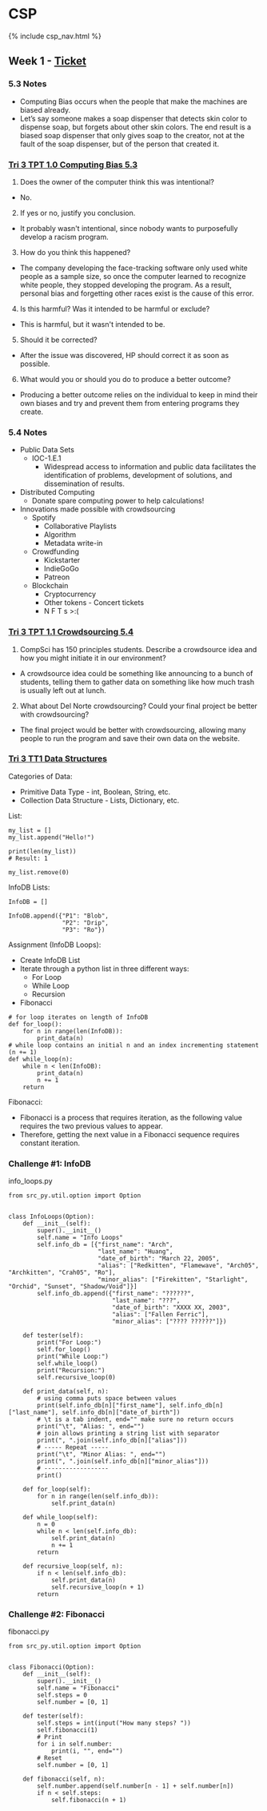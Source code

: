 # CSP

{% include csp_nav.html %}

## Week 1 - [Ticket](https://github.com/Archkitten/CS-AP-2/issues/4)

### 5.3 Notes

* Computing Bias occurs when the people that make the machines are biased already.
* Let’s say someone makes a soap dispenser that detects skin color to dispense soap, but forgets about other skin colors. The end result is a biased soap dispenser that only gives soap to the creator, not at the fault of the soap dispenser, but of the person that created it.

### [Tri 3 TPT 1.0 Computing Bias 5.3](https://github.com/nighthawkcoders/nighthawk_csp/wiki/Tri-3-TPT-1.0-Computing-Bias-5.3)

1. Does the owner of the computer think this was intentional?
* No.

2. If yes or no, justify you conclusion.
* It probably wasn't intentional, since nobody wants to purposefully develop a racism program.

3. How do you think this happened?
* The company developing the face-tracking software only used white people as a sample size, so once the computer learned to recognize white people, they stopped developing the program. As a result, personal bias and forgetting other races exist is the cause of this error.

4. Is this harmful? Was it intended to be harmful or exclude?
* This is harmful, but it wasn't intended to be.

5. Should it be corrected?
* After the issue was discovered, HP should correct it as soon as possible.

6. What would you or should you do to produce a better outcome?
* Producing a better outcome relies on the individual to keep in mind their own biases and try and prevent them from entering programs they create.

### 5.4 Notes

* Public Data Sets
  * IOC-1.E.1
    * Widespread access to information and public data facilitates the identification of problems, development of solutions, and dissemination of results.
* Distributed Computing
  * Donate spare computing power to help calculations!
* Innovations made possible with crowdsourcing
  * Spotify
    * Collaborative Playlists
    * Algorithm
    * Metadata write-in
  * Crowdfunding
    * Kickstarter
    * IndieGoGo
    * Patreon
  * Blockchain
    * Cryptocurrency
    * Other tokens - Concert tickets
    * N F T s >:(

### [Tri 3 TPT 1.1 Crowdsourcing 5.4](https://github.com/nighthawkcoders/nighthawk_csp/wiki/Tri-3-TPT-1.1-Crowdsourcing--5.4)

1. CompSci has 150 principles students. Describe a crowdsource idea and how you might initiate it in our environment?
* A crowdsource idea could be something like announcing to a bunch of students, telling them to gather data on something like how much trash is usually left out at lunch.

2. What about Del Norte crowdsourcing? Could your final project be better with crowdsourcing?
* The final project would be better with crowdsourcing, allowing many people to run the program and save their own data on the website.

### [Tri 3 TT1 Data Structures](https://github.com/nighthawkcoders/nighthawk_csp/wiki/Tri-3-TT1---Data-Structures)

Categories of Data:
* Primitive Data Type - int, Boolean, String, etc.
* Collection Data Structure - Lists, Dictionary, etc.

List:
```
my_list = []
my_list.append("Hello!")

print(len(my_list))
# Result: 1

my_list.remove(0)
```

InfoDB Lists:
```
InfoDB = []

InfoDB.append({"P1": "Blob", 
               "P2": "Drip", 
               "P3": "Ro"})
```

Assignment (InfoDB Loops):
* Create InfoDB List
* Iterate through a python list in three different ways:
  * For Loop
  * While Loop
  * Recursion
* Fibonacci
```
# for loop iterates on length of InfoDB
def for_loop():
    for n in range(len(InfoDB)):
        print_data(n)
# while loop contains an initial n and an index incrementing statement (n += 1)
def while_loop(n):
    while n < len(InfoDB):
        print_data(n)
        n += 1
    return
```

Fibonacci:
* Fibonacci is a process that requires iteration, as the following value requires the two previous values to appear.
* Therefore, getting the next value in a Fibonacci sequence requires constant iteration.

### Challenge #1: InfoDB
info_loops.py
```
from src_py.util.option import Option


class InfoLoops(Option):
    def __init__(self):
        super().__init__()
        self.name = "Info Loops"
        self.info_db = [{"first_name": "Arch",
                         "last_name": "Huang",
                         "date_of_birth": "March 22, 2005",
                         "alias": ["Redkitten", "Flamewave", "Arch05", "Archkitten", "Crah05", "Ro"],
                         "minor_alias": ["Firekitten", "Starlight", "Orchid", "Sunset", "Shadow/Void"]}]
        self.info_db.append({"first_name": "??????",
                             "last_name": "???",
                             "date_of_birth": "XXXX XX, 2003",
                             "alias": ["Fallen Ferric"],
                             "minor_alias": ["???? ??????"]})

    def tester(self):
        print("For Loop:")
        self.for_loop()
        print("While Loop:")
        self.while_loop()
        print("Recursion:")
        self.recursive_loop(0)

    def print_data(self, n):
        # using comma puts space between values
        print(self.info_db[n]["first_name"], self.info_db[n]["last_name"], self.info_db[n]["date_of_birth"])
        # \t is a tab indent, end="" make sure no return occurs
        print("\t", "Alias: ", end="")
        # join allows printing a string list with separator
        print(", ".join(self.info_db[n]["alias"]))
        # ----- Repeat -----
        print("\t", "Minor Alias: ", end="")
        print(", ".join(self.info_db[n]["minor_alias"]))
        # ------------------
        print()

    def for_loop(self):
        for n in range(len(self.info_db)):
            self.print_data(n)

    def while_loop(self):
        n = 0
        while n < len(self.info_db):
            self.print_data(n)
            n += 1
        return

    def recursive_loop(self, n):
        if n < len(self.info_db):
            self.print_data(n)
            self.recursive_loop(n + 1)
        return
```

### Challenge #2: Fibonacci
fibonacci.py
```
from src_py.util.option import Option


class Fibonacci(Option):
    def __init__(self):
        super().__init__()
        self.name = "Fibonacci"
        self.steps = 0
        self.number = [0, 1]

    def tester(self):
        self.steps = int(input("How many steps? "))
        self.fibonacci(1)
        # Print
        for i in self.number:
            print(i, "", end="")
        # Reset
        self.number = [0, 1]

    def fibonacci(self, n):
        self.number.append(self.number[n - 1] + self.number[n])
        if n < self.steps:
            self.fibonacci(n + 1)
```